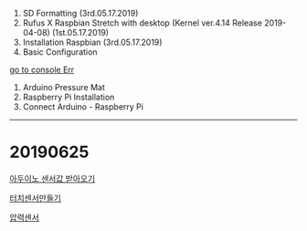 1. SD Formatting (3rd.05.17.2019)
2. Rufus X Raspbian Stretch with desktop (Kernel ver.4.14 Release 2019-04-08) (1st.05.17.2019)
3. Installation Raspbian (3rd.05.17.2019)
4. Basic Configuration


[go to console Err](https://github.com/jeongyoonlee2015/icaps-icaps-d.camp/blob/master/Plan/1_console_Err.md)

1. Arduino Pressure Mat
2. Raspberry Pi Installation
3. Connect Arduino - Raspberry Pi


-------
# 20190625
[아두이노 센서값 받아오기](https://ssoonidev.tistory.com/56)

[터치센서만들기](http://blog.naver.com/PostView.nhn?blogId=roboholic84&logNo=221387875217&categoryNo=7&parentCategoryNo=&from=thumbnailList)

[압력센서](https://m.blog.naver.com/PostView.nhn?blogId=rhkd824&logNo=220555654394&proxyReferer=https%3A%2F%2Fwww.google.com%2F)
